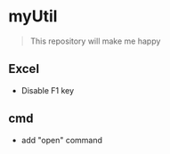 # myUtil
> This repository will make me happy

## Excel
 - Disable F1 key

## cmd
- add "open" command